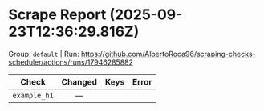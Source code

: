 # Scrape Report (2025-09-23T12:36:29.816Z)

Group: `default`  |  Run: https://github.com/AlbertoRoca96/scraping-checks-scheduler/actions/runs/17946285882

| Check | Changed | Keys | Error |
|---|:---:|:--|:--|
| `example_h1` | — |  |  |
